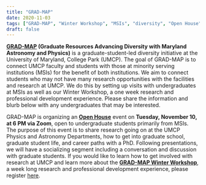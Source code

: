 ```yaml
---
title: "GRAD-MAP"
date: 2020-11-03
tags: ["GRAD-MAP", "Winter Workshop", "MSIs", "diversity", "Open House"]
draft: false
---
```



**[GRAD-MAP](https://www.umdgradmap.org/) (Graduate Resources Advancing Diversity with Maryland Astronomy and Physics)** is a graduate-student-led diversity initiative at the University of Maryland, College Park (UMCP). The goal of GRAD-MAP is to connect UMCP faculty and students with those at minority serving institutions (MSIs) for the benefit of both institutions. We aim to connect students who may not have many research opportunities with the facilities and research at UMCP. We do this by setting up visits with undergraduates at MSIs as well as our Winter Workshop, a one week research and professional development experience. Please share the information and blurb below with any undergraduates that may be interested.

GRAD-MAP is organizing an **[Open House](https://www.umdgradmap.org/fall-open-house)** event on **Tuesday, November 10, at 6 PM via Zoom**, open to undergraduate students primarily from MSIs. The purpose of this event is to share research going on at the UMCP Physics and Astronomy Departments, how to get into graduate school, graduate student life, and career paths with a PhD. Following presentations, we will have a socializing segment including a conversation and discussion with graduate students. If you would like to learn how to get involved with research at UMCP and learn more about the **[GRAD-MAP Winter Workshop](https://www.umdgradmap.org/winter-workshop)**, a week long research and professional development experience, please register [here](https://forms.gle/ENZdo3BTPHz1FjcDA).
